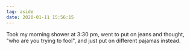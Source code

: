 ```yaml
---
tag: aside
date: 2020-01-11 15:56:15
---
```

Took my morning shower at 3:30 pm, went to put on jeans and thought, "who are you trying to fool", and just put on different pajamas instead. 